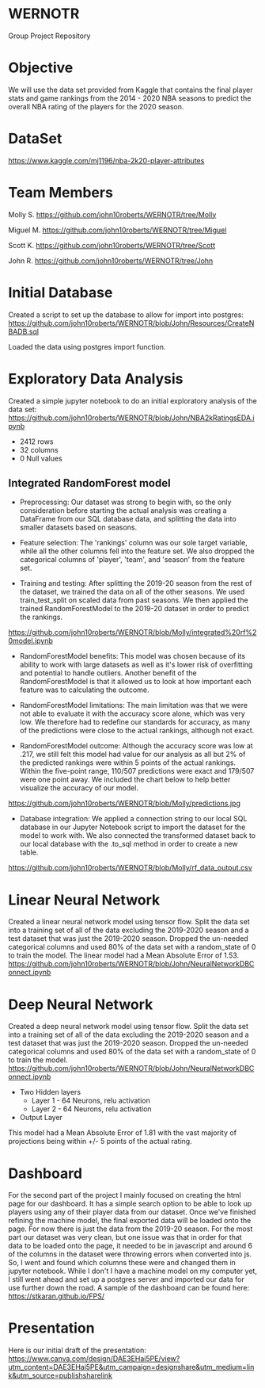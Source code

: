 # WERNOTR
 Group Project Repository

# Objective
We will use the data set provided from Kaggle that contains the final player stats and game rankings from the 2014 - 2020 NBA seasons to predict the overall NBA rating of the players for the 2020 season.  

# DataSet
https://www.kaggle.com/mj1196/nba-2k20-player-attributes

# Team Members
Molly S.
https://github.com/john10roberts/WERNOTR/tree/Molly

Miguel M.
https://github.com/john10roberts/WERNOTR/tree/Miguel

Scott K.
https://github.com/john10roberts/WERNOTR/tree/Scott

John R.
https://github.com/john10roberts/WERNOTR/tree/John

# Initial Database
Created a script to set up the database to allow for import into postgres:
https://github.com/john10roberts/WERNOTR/blob/John/Resources/CreateNBADB.sql

Loaded the data using postgres import function. 

# Exploratory Data Analysis
Created a simple jupyter notebook to do an initial exploratory analysis of the data set:  
https://github.com/john10roberts/WERNOTR/blob/John/NBA2kRatingsEDA.ipynb

* 2412 rows
* 32 columns
* 0 Null values

## Integrated RandomForest model 

* Preprocessing: Our dataset was strong to begin with, so the only consideration before starting the actual analysis was creating a DataFrame from our SQL database data, and splitting the data into smaller datasets based on seasons. 

* Feature selection: The 'rankings' column was our sole target variable, while all the other columns fell into the feature set. We also dropped the categorical columns of 'player', 'team', and 'season' from the feature set.

* Training and testing: After splitting the 2019-20 season from the rest of the dataset, we trained the data on all of the other seasons. We used train_test_split on scaled data from past seasons. We then applied the trained RandomForestModel to the 2019-20 dataset in order to predict the rankings. 

https://github.com/john10roberts/WERNOTR/blob/Molly/integrated%20rf%20model.ipynb

* RandomForestModel benefits: This model was chosen because of its ability to work with large datasets as well as it's lower risk of overfitting and potential to handle outliers. Another benefit of the RandomForestModel is that it allowed us to look at how important each feature was to calculating the outcome. 

* RandomForestModel limitations: The main limitation was that we were not able to evaluate it with the accuracy score alone, which was very low. We therefore had to redefine our standards for accuracy, as many of the predictions were close to the actual rankings, although not exact.

* RandomForestModel outcome: Although the accuracy score was low at .217, we still felt this model had value for our analysis as all but 2% of the predicted rankings were within 5 points of the actual rankings. Within the five-point range, 110/507 predictions were exact and 179/507 were one point away. We included the chart below to help better visualize the accuracy of our model.

https://github.com/john10roberts/WERNOTR/blob/Molly/predictions.jpg

* Database integration: We applied a connection string to our local SQL database in our Jupyter Notebook script to import the dataset for the model to work with. We also connected the transformed dataset back to our local database with the .to_sql method in order to create a new table. 

https://github.com/john10roberts/WERNOTR/blob/Molly/rf_data_output.csv

# Linear Neural Network
Created a linear neural network model using tensor flow. Split the data set into a training set of all of the data excluding the 2019-2020 season and a test dataset that was just the 2019-2020 season.  Dropped the un-needed categorical columns and used 80% of the data set with a random_state of 0 to train the model. The linear model had a Mean Absolute Error of 1.53. 
https://github.com/john10roberts/WERNOTR/blob/John/NeuralNetworkDBConnect.ipynb

# Deep Neural Network 
Created a deep neural network model using tensor flow. Split the data set into a training set of all of the data excluding the 2019-2020 season and a test dataset that was just the 2019-2020 season.  Dropped the un-needed categorical columns and used 80% of the data set with a random_state of 0 to train the model.
https://github.com/john10roberts/WERNOTR/blob/John/NeuralNetworkDBConnect.ipynb

* Two Hidden layers
    * Layer 1 - 64 Neurons, relu activation
    * Layer 2 - 64 Neurons, relu activation
* Output Layer

This model had a Mean Absolute Error of 1.81 with the vast majority of projections being within +/- 5 points of the actual rating. 

# Dashboard
For the second part of the project I mainly focused on creating the html page for our dashboard. It has a simple search option to be able to look up players using any of their player data from our dataset. Once we've finished refining the machine model, the final exported data will be loaded onto the page. For now there is just the data from the 2019-20 season. For the most part our dataset was very clean, but one issue was that in order for that data to be loaded onto the page, it needed to be in javascript and around 6 of the columns in the dataset were throwing errors when converted into js. So, I went and found which columns these were and changed them in jupyter notebook. While I don't I have a machine model on my computer yet, I still went ahead and set up a postgres server and imported our data for use further down the road.  A sample of the dashboard can be found here: 
https://stkaran.github.io/FPS/

# Presentation
Here is our initial draft of the presentation: 
https://www.canva.com/design/DAE3EHai5PE/view?utm_content=DAE3EHai5PE&utm_campaign=designshare&utm_medium=link&utm_source=publishsharelink




